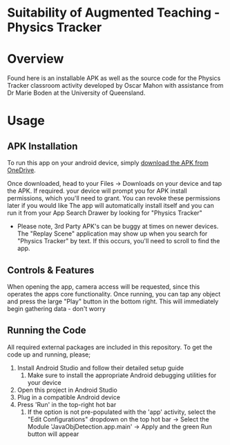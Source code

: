 # Suitability of Augmented Teaching - Physics Tracker
# Overview
Found here is an installable APK as well as the source code for the 
Physics Tracker classroom activity developed by Oscar Mahon 
with assistance from Dr Marie Boden at the University of Queensland.

# Usage
## APK Installation
To run this app on your android device, simply [download the APK from OneDrive](https://1drv.ms/u/s!AnKhMapPVAQZiskjLEIcYGmOXEMFnw?e=q7J602).

Once downloaded, head to your Files -> Downloads on your device and tap the APK.
If required. your device will prompt you for APK install permissions, which you'll need to grant. 
You can revoke these permissions later if you would like
The app will automatically install itself and you can run it from your App Search Drawer by looking for "Physics Tracker"
- Please note, 3rd Party APK's can be buggy at times on newer devices. 
The "Replay Scene" application may show up when you search for "Physics Tracker" by text. 
If this occurs, you'll need to scroll to find the app.

## Controls & Features
When opening the app, camera access will be requested, since this operates the apps 
core functionality.
Once running, you can tap any object and press the large "Play" button in the bottom right.
This will immediately begin gathering data - don't worry

## Running the Code
All required external packages are included in this repository.
To get the code up and running, please;
1. Install Android Studio and follow their detailed setup guide
   1. Make sure to install the appropriate Android debugging utilities for your device
2. Open this project in Android Studio
3. Plug in a compatible Android device
4. Press 'Run' in the top-right hot bar
   1. If the option is not pre-populated with the 'app' activity, select the "Edit Configurations" dropdown on the top hot bar -> Select the Module 'JavaObjDetection.app.main' -> Apply and the green Run button will appear
